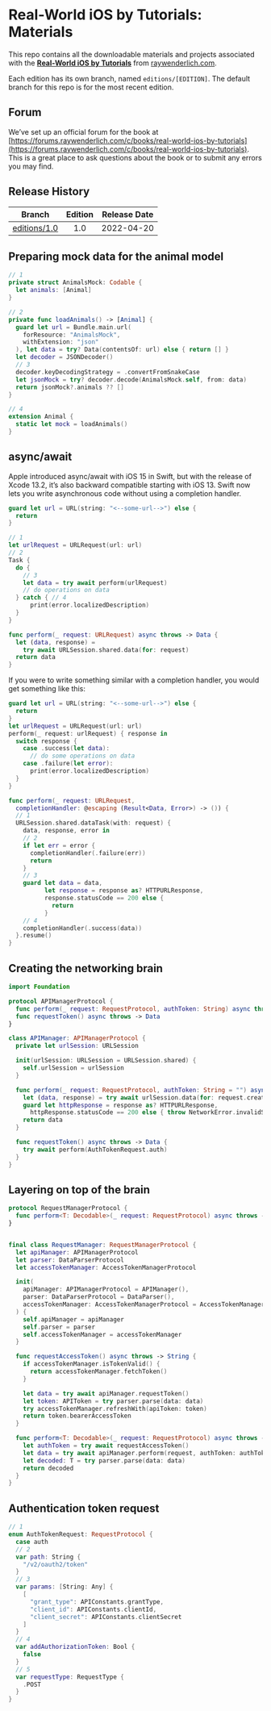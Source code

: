 # Real-World iOS by Tutorials: Materials


This repo contains all the downloadable materials and projects associated with the **[Real-World iOS by Tutorials](https://www.raywenderlich.com/books/real-world-ios-by-tutorials)** from [raywenderlich.com](https://www.raywenderlich.com).

Each edition has its own branch, named `editions/[EDITION]`. The default branch for this repo is for the most recent edition.

## Forum

We’ve set up an official forum for the book at [https://forums.raywenderlich.com/c/books/real-world-ios-by-tutorials](https://forums.raywenderlich.com/c/books/real-world-ios-by-tutorials). This is a great place to ask questions about the book or to submit any errors you may find.

## Release History

| Branch                                                                            | Edition | Release Date |
| --------------------------------------------------------------------------------- |:-------:|:------------:|
| [editions/1.0](https://github.com/raywenderlich/rwi-materials/tree/editions/1.0) | 1.0     | 2022-04-20   |


## Preparing mock data for the animal model
```swift
// 1
private struct AnimalsMock: Codable {
  let animals: [Animal]
}

// 2
private func loadAnimals() -> [Animal] {
  guard let url = Bundle.main.url(
    forResource: "AnimalsMock",
    withExtension: "json"
  ), let data = try? Data(contentsOf: url) else { return [] }
  let decoder = JSONDecoder()
  // 3
  decoder.keyDecodingStrategy = .convertFromSnakeCase
  let jsonMock = try? decoder.decode(AnimalsMock.self, from: data)
  return jsonMock?.animals ?? []
}

// 4
extension Animal {
  static let mock = loadAnimals()
}
```

## async/await
Apple introduced async/await with iOS 15 in Swift, but with the release of Xcode 13.2, it’s also backward compatible starting with iOS 13. Swift now lets you write asynchronous code without using a completion handler. 

```swift
guard let url = URL(string: "<--some-url-->") else {
  return
}

// 1
let urlRequest = URLRequest(url: url)
// 2
Task {
  do {
    // 3
    let data = try await perform(urlRequest)
    // do operations on data
  } catch { // 4
      print(error.localizedDescription)
  }
}

func perform(_ request: URLRequest) async throws -> Data {
  let (data, response) =
    try await URLSession.shared.data(for: request)
  return data
}
```

If you were to write something similar with a completion handler, you would get something like this:
```swift
guard let url = URL(string: "<--some-url-->") else {
  return
}
let urlRequest = URLRequest(url: url)
perform(_ request: urlRequest) { response in
  switch response {
    case .success(let data):
      // do some operations on data
    case .failure(let error):
      print(error.localizedDescription)
  }
}

func perform(_ request: URLRequest,
  completionHandler: @escaping (Result<Data, Error>) -> ()) {
  // 1
  URLSession.shared.dataTask(with: request) {
    data, response, error in
    // 2
    if let err = error {
      completionHandler(.failure(err))
      return
    }
    // 3
    guard let data = data,
          let response = response as? HTTPURLResponse,
          response.statusCode == 200 else {
            return
          }
    // 4
    completionHandler(.success(data))
  }.resume()
}

```

## Creating the networking brain

```swift
import Foundation

protocol APIManagerProtocol {
  func perform(_ request: RequestProtocol, authToken: String) async throws -> Data
  func requestToken() async throws -> Data
}

class APIManager: APIManagerProtocol {
  private let urlSession: URLSession

  init(urlSession: URLSession = URLSession.shared) {
    self.urlSession = urlSession
  }

  func perform(_ request: RequestProtocol, authToken: String = "") async throws -> Data {
    let (data, response) = try await urlSession.data(for: request.createURLRequest(authToken: authToken))
    guard let httpResponse = response as? HTTPURLResponse,
      httpResponse.statusCode == 200 else { throw NetworkError.invalidServerResponse }
    return data
  }

  func requestToken() async throws -> Data {
    try await perform(AuthTokenRequest.auth)
  }
}
```

## Layering on top of the brain

```swift
protocol RequestManagerProtocol {
  func perform<T: Decodable>(_ request: RequestProtocol) async throws -> T
}


final class RequestManager: RequestManagerProtocol {
  let apiManager: APIManagerProtocol
  let parser: DataParserProtocol
  let accessTokenManager: AccessTokenManagerProtocol

  init(
    apiManager: APIManagerProtocol = APIManager(),
    parser: DataParserProtocol = DataParser(),
    accessTokenManager: AccessTokenManagerProtocol = AccessTokenManager()
  ) {
    self.apiManager = apiManager
    self.parser = parser
    self.accessTokenManager = accessTokenManager
  }

  func requestAccessToken() async throws -> String {
    if accessTokenManager.isTokenValid() {
      return accessTokenManager.fetchToken()
    }

    let data = try await apiManager.requestToken()
    let token: APIToken = try parser.parse(data: data)
    try accessTokenManager.refreshWith(apiToken: token)
    return token.bearerAccessToken
  }

  func perform<T: Decodable>(_ request: RequestProtocol) async throws -> T {
    let authToken = try await requestAccessToken()
    let data = try await apiManager.perform(request, authToken: authToken)
    let decoded: T = try parser.parse(data: data)
    return decoded
  }
}
```

## Authentication token request

```swift
// 1
enum AuthTokenRequest: RequestProtocol {
  case auth
  // 2
  var path: String {
    "/v2/oauth2/token"
  }
  // 3
  var params: [String: Any] {
    [
      "grant_type": APIConstants.grantType,
      "client_id": APIConstants.clientId,
      "client_secret": APIConstants.clientSecret
    ]
  }
  // 4
  var addAuthorizationToken: Bool {
    false
  }
  // 5
  var requestType: RequestType {
    .POST
  }
}
```
